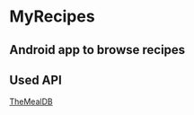 # MyRecipes

## Android app to browse recipes

## Used API
[TheMealDB](https://www.themealdb.com/api.php)

